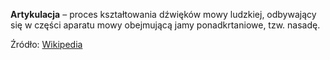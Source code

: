 **Artykulacja** – proces kształtowania dźwięków mowy ludzkiej, odbywający się w części aparatu mowy obejmującą jamy ponadkrtaniowe, tzw. nasadę.

Źródło: [Wikipedia](https://www.wikipedia.org)

